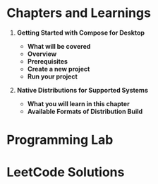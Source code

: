 # Chapters and Learnings

1. **Getting Started with Compose for Desktop**
   * **What will be covered**
   * **Overview**
   * **Prerequisites**
   * **Create a new project**
   * **Run your project**


2. **Native Distributions for Supported Systems**
   * **What you will learn in this chapter**
   * **Available Formats of Distribution Build**

# Programming Lab

# LeetCode Solutions
